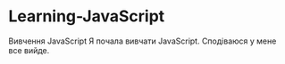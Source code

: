 # Learning-JavaScript
Вивчення JavaScript
Я почала вивчати JavaScript. Сподіваюся у мене все вийде.
